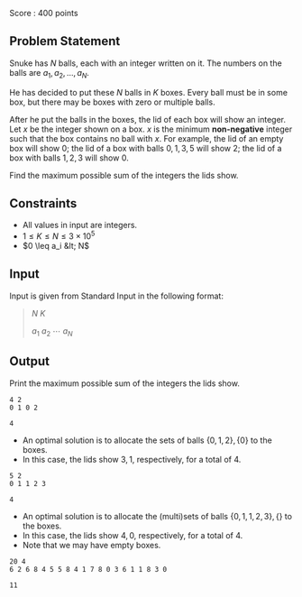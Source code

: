 Score : $400$ points

## Problem Statement

Snuke has $N$ balls, each with an integer written on it.
The numbers on the balls are $a_1, a_2, \ldots, a_N$.

He has decided to put these $N$ balls in $K$ boxes. Every ball must be in some box, but there may be boxes with zero or multiple balls.

After he put the balls in the boxes, the lid of each box will show an integer.
Let $x$ be the integer shown on a box. $x$ is the minimum **non-negative** integer such that the box contains no ball with $x$.
For example, the lid of an empty box will show $0$; the lid of a box with balls $0, 1, 3, 5$ will show $2$; the lid of a box with balls $1, 2, 3$ will show $0$.

Find the maximum possible sum of the integers the lids show.             

## Constraints

- All values in input are integers.
- $1 \leq K \leq N \leq 3 \times 10^{5}$
- $0 \leq a_i &lt; N$

## Input

Input is given from Standard Input in the following format:

> $N$ $K$
> 
> $a_1$ $a_2$ $\cdots$ $a_N$

## Output

Print the maximum possible sum of the integers the lids show.     

```input1
4 2
0 1 0 2
```

```output1
4
```

- An optimal solution is to allocate the sets of balls $\{0,1,2 \},\{0\}$ to the boxes.
- In this case, the lids show $3, 1$, respectively, for a total of $4$.

```input2
5 2
0 1 1 2 3
```

```output2
4
```

- An optimal solution is to allocate the (multi)sets of balls $\{0,1,1,2,3\}, \{\}$ to the boxes.
- In this case, the lids show $4, 0$, respectively, for a total of $4$.
- Note that we may have empty boxes.

```input3
20 4
6 2 6 8 4 5 5 8 4 1 7 8 0 3 6 1 1 8 3 0
```

```output3
11
```